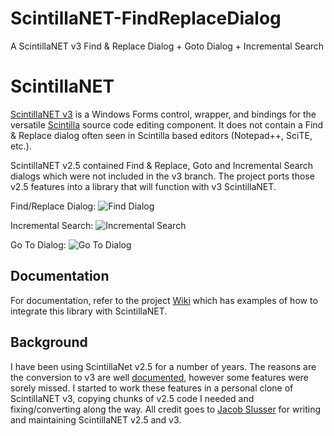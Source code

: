 # ScintillaNET-FindReplaceDialog
A ScintillaNET v3 Find &amp; Replace Dialog + Goto Dialog + Incremental Search
# ScintillaNET

[ScintillaNET v3](https://github.com/jacobslusser/ScintillaNET) is a Windows Forms control, wrapper, and bindings for the versatile [Scintilla](http://www.scintilla.org/) source code editing component. It does not contain a Find & Replace dialog often seen in Scintilla based editors (Notepad++, SciTE, etc.).

ScintillaNET v2.5 contained Find & Replace, Goto and Incremental Search dialogs which were not included in the v3 branch. The project ports those v2.5 features into a library that will function with v3 ScintillaNET.

Find/Replace Dialog:
![Find Dialog](https://github.com/Stumpii/ScintillaNET-FindReplaceDialog/wiki/images/Find-Dialog.png)

Incremental Search:
![Incremental Search](https://github.com/Stumpii/ScintillaNET-FindReplaceDialog/wiki/images/Incremental-Search.png)

Go To Dialog:
![Go To Dialog](https://github.com/Stumpii/ScintillaNET-FindReplaceDialog/wiki/images/Go-To-Line-Dialog.png)

## Documentation

For documentation, refer to the project [Wiki](https://github.com/Stumpii/ScintillaNET-FindReplaceDialog/wiki) which has examples of how to integrate this library with ScintillaNET.

## Background

I have been using ScintillaNet v2.5 for a number of years. The reasons are the conversion to v3 are well [documented](https://github.com/jacobslusser/ScintillaNET#background), however some features were sorely missed. I started to work these features in a personal clone of ScintillaNET v3, copying chunks of v2.5 code I needed and fixing/converting along the way. All credit goes to [Jacob Slusser](https://github.com/jacobslusser) for writing and maintaining ScintillaNET v2.5 and v3.
